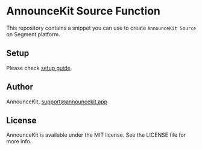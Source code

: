 # AnnounceKit Source Function

This repository contains a snippet you can use to create `AnnounceKit Source` on Segment platform.

## Setup

Please check [setup guide](/setup.md).

## Author

AnnounceKit, support@announcekit.app

## License

AnnounceKit is available under the MIT license. See the LICENSE file for more info.
